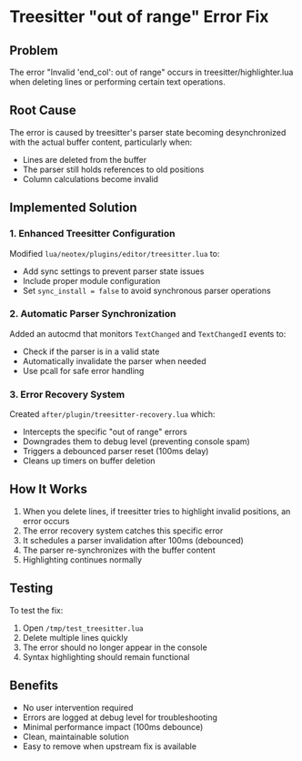 # Treesitter "out of range" Error Fix

## Problem
The error "Invalid 'end_col': out of range" occurs in treesitter/highlighter.lua when deleting lines or performing certain text operations.

## Root Cause
The error is caused by treesitter's parser state becoming desynchronized with the actual buffer content, particularly when:
- Lines are deleted from the buffer
- The parser still holds references to old positions
- Column calculations become invalid

## Implemented Solution

### 1. Enhanced Treesitter Configuration
Modified `lua/neotex/plugins/editor/treesitter.lua` to:
- Add sync settings to prevent parser state issues
- Include proper module configuration
- Set `sync_install = false` to avoid synchronous parser operations

### 2. Automatic Parser Synchronization
Added an autocmd that monitors `TextChanged` and `TextChangedI` events to:
- Check if the parser is in a valid state
- Automatically invalidate the parser when needed
- Use pcall for safe error handling

### 3. Error Recovery System
Created `after/plugin/treesitter-recovery.lua` which:
- Intercepts the specific "out of range" errors
- Downgrades them to debug level (preventing console spam)
- Triggers a debounced parser reset (100ms delay)
- Cleans up timers on buffer deletion

## How It Works
1. When you delete lines, if treesitter tries to highlight invalid positions, an error occurs
2. The error recovery system catches this specific error
3. It schedules a parser invalidation after 100ms (debounced)
4. The parser re-synchronizes with the buffer content
5. Highlighting continues normally

## Testing
To test the fix:
1. Open `/tmp/test_treesitter.lua`
2. Delete multiple lines quickly
3. The error should no longer appear in the console
4. Syntax highlighting should remain functional

## Benefits
- No user intervention required
- Errors are logged at debug level for troubleshooting
- Minimal performance impact (100ms debounce)
- Clean, maintainable solution
- Easy to remove when upstream fix is available